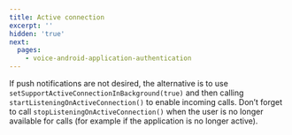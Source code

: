 ```yaml
---
title: Active connection
excerpt: ''
hidden: 'true'
next:
  pages:
    - voice-android-application-authentication
---
```

If push notifications are not desired, the alternative is to use `setSupportActiveConnectionInBackground(true)` and then calling `startListeningOnActiveConnection()` to enable incoming calls. Don’t forget to call `stopListeningOnActiveConnection()` when the user is no longer available for calls (for example if the application is no longer active).
